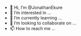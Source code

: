 - 👋 Hi, I’m @JonathanEkure
- 👀 I’m interested in ...
- 🌱 I’m currently learning ...
- 💞️ I’m looking to collaborate on ...
- 📫 How to reach me ...

<!---
JonathanEkure/JonathanEkure is a ✨ special ✨ repository because its `README.md` (this file) appears on your GitHub profile.
You can click the Preview link to take a look at your changes.
--->
